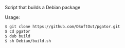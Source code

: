 Script that builds a Debian package

Usage:
```bash
$ git clone https://github.com/DSoftOut/pgator.git
$ cd pgator
$ dub build
$ sh Debian/build.sh
```
